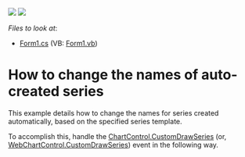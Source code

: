 <!-- default badges list -->
[![](https://img.shields.io/badge/Open_in_DevExpress_Support_Center-FF7200?style=flat-square&logo=DevExpress&logoColor=white)](https://supportcenter.devexpress.com/ticket/details/E2022)
[![](https://img.shields.io/badge/📖_How_to_use_DevExpress_Examples-e9f6fc?style=flat-square)](https://docs.devexpress.com/GeneralInformation/403183)
<!-- default badges end -->
<!-- default file list -->
*Files to look at*:

* [Form1.cs](./CS/ChangeNames4AutoSeries/Form1.cs) (VB: [Form1.vb](./VB/ChangeNames4AutoSeries/Form1.vb))
<!-- default file list end -->
# How to change the names of auto-created series


<p>This example details how to change the names for series created automatically, based on the specified series template.</p><p>To accomplish this, handle the <a href="http://documentation.devexpress.com/#XtraCharts/DevExpressXtraChartsChartControl_CustomDrawSeriestopic">ChartControl.CustomDrawSeries</a> (or, <a href="http://documentation.devexpress.com/#XtraCharts/DevExpressXtraChartsWebWebChartControl_CustomDrawSeriestopic">WebChartControl.CustomDrawSeries</a>) event in the following way.</p>

<br/>



